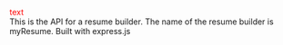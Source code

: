 <span style="color: red;">text</span>  
This is the API for a resume builder. The name of the resume builder is myResume. Built with express.js
